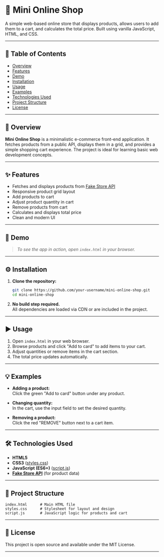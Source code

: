 # 🛒 Mini Online Shop

A simple web-based online store that displays products, allows users to add them to a cart, and calculates the total price. Built using vanilla JavaScript, HTML, and CSS.

---

## 📑 Table of Contents

- [Overview](#-overview)
- [Features](#-features)
- [Demo](#-demo)
- [Installation](#-installation)
- [Usage](#-usage)
- [Examples](#-examples)
- [Technologies Used](#-technologies-used)
- [Project Structure](#-project-structure)
- [License](#-license)

---

## 📝 Overview

**Mini Online Shop** is a minimalistic e-commerce front-end application. It fetches products from a public API, displays them in a grid, and provides a simple shopping cart experience. The project is ideal for learning basic web development concepts.

---

## ✨ Features

- Fetches and displays products from [Fake Store API](https://fakestoreapi.com/)
- Responsive product grid layout
- Add products to cart
- Adjust product quantity in cart
- Remove products from cart
- Calculates and displays total price
- Clean and modern UI

---

## 🚀 Demo

> _To see the app in action, open `index.html` in your browser._

---

## ⚙️ Installation

1. **Clone the repository:**
   ```sh
   git clone https://github.com/your-username/mini-online-shop.git
   cd mini-online-shop
   ```

2. **No build step required.**  
   All dependencies are loaded via CDN or are included in the project.

---

## ▶️ Usage

1. Open `index.html` in your web browser.
2. Browse products and click "Add to card" to add items to your cart.
3. Adjust quantities or remove items in the cart section.
4. The total price updates automatically.

---

## 💡 Examples

- **Adding a product:**  
  Click the green "Add to card" button under any product.

- **Changing quantity:**  
  In the cart, use the input field to set the desired quantity.

- **Removing a product:**  
  Click the red "REMOVE" button next to a cart item.

---

## 🛠️ Technologies Used

- **HTML5**  
- **CSS3** ([styles.css](styles.css))
- **JavaScript (ES6+)** ([script.js](script.js))
- **[Fake Store API](https://fakestoreapi.com/)** (for product data)

---

## 📁 Project Structure

```
index.html      # Main HTML file
styles.css      # Stylesheet for layout and design
script.js       # JavaScript logic for products and cart
```

---

## 📄 License

This project is open source and available under the MIT License.

---
